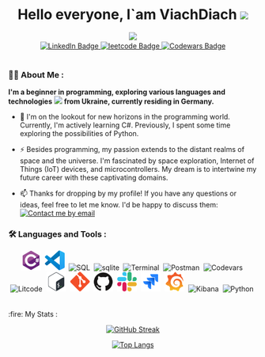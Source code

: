 
<h1 align="center">
  Hello everyone, I`am ViachDiach
  <img src="https://media.giphy.com/media/hvRJCLFzcasrR4ia7z/giphy.gif" width="30px"/>
</h1>
<div id="header" align="center">
  <img src="https://media.giphy.com/media/v1.Y2lkPTc5MGI3NjExNzcwcnlrYmZ5eTlzb2QxbWJ1NG1sd3dhdzI3dnJkNmltM2luMWZ3aiZlcD12MV9pbnRlcm5hbF9naWZfYnlfaWQmY3Q9Zw/JqmupuTVZYaQX5s094/giphy.gif" width="250"/>
</div>

<div id="badges" align="center">
  <a href="https://www.linkedin.com/in/viacheslav-diachenko-845b77283/">
    <img src="https://img.shields.io/badge/LinkedIn-blue?style=for-the-badge&logo=linkedin&logoColor=white" alt="LinkedIn Badge"/>
  </a>
  <a href="https://leetcode.com/ViachDiach/">
    <img src="https://img.shields.io/badge/leetcode-red?style=for-the-badge&logo=leetcode&logoColor=white" alt="leetcode Badge"/>
  </a>
  <a href="https://www.codewars.com/users/Viach_Diach">
    <img src="https://img.shields.io/badge/Codewars-grey?style=for-the-badge&logo=codewars&logoColor=white" alt="Codewars Badge"/>
  </a>
</div>

<div id="badges" align="center">
  <img src="https://komarev.com/ghpvc/?username=ViachDiach&style=flat-square&color=blue" alt=""/>
</div>

### :woman_technologist: About Me :
  **I'm a beginner in programming, exploring various languages and technologies** <img src="https://media.giphy.com/media/WUlplcMpOCEmTGBtBW/giphy.gif" width="30"> **from Ukraine, currently residing in Germany.**
- :telescope: I'm on the lookout for new horizons in the programming world. Currently, I'm actively learning C#. Previously, I spent some time exploring the possibilities of Python.

- :zap: Besides programming, my passion extends to the distant realms of space and the universe. I'm fascinated by space exploration, Internet of Things (IoT) devices, and microcontrollers. My dream is to intertwine my future career with these captivating domains.

- :mailbox: Thanks for dropping by my profile! If you have any questions or ideas, feel free to let me know. I'd be happy to discuss them: [![Contact me by email](https://img.shields.io/badge/Contact%20me%20by%20email-📧-blue)](mailto:slavik.dyachenko16@gmail.com)




### :hammer_and_wrench: Languages and Tools :


  <div align="center">
  <img src="https://github.com/devicons/devicon/blob/master/icons/csharp/csharp-original.svg" title="C#" alt="C#" width="40" height="40"/>&nbsp;
  <img src="https://github.com/devicons/devicon/blob/master/icons/vscode/vscode-original.svg" title="VSCode" alt="VSCode" width="40" height="40"/>&nbsp;
  <img src="https://cdn.jsdelivr.net/gh/devicons/devicon/icons/postgresql/postgresql-original-wordmark.svg" title="SQL" alt="SQL" width="40" height="40"/>&nbsp;
  <img src="https://cdn.jsdelivr.net/gh/devicons/devicon/icons/sqlite/sqlite-original-wordmark.svg" title="sqlite" alt="sqlite" width="40" height="40"/>&nbsp;
  <img src="https://upload.wikimedia.org/wikipedia/commons/5/51/Windows_Terminal_logo.svg" alt="Terminal" width="40" height="40"/>&nbsp;
  <img src="https://logowik.com/content/uploads/images/postman-api-platform6643.logowik.com.webp" alt="Postman" width="40" height="40"/>&nbsp;
  <img src="https://cloud.githubusercontent.com/assets/2475572/4743290/2dcf20cc-5a26-11e4-89fb-62b861e5b29c.png" alt="Codevars" width="40" height="40"/>&nbsp;
  <img src="https://upload.wikimedia.org/wikipedia/commons/8/8e/LeetCode_Logo_1.png" alt="Litcode" width="40" height="40"/>&nbsp;
  <img src="https://github.com/devicons/devicon/blob/master/icons/bash/bash-original.svg" title="bash" alt="bash" width="40" height="40"/>&nbsp;
  <img src="https://github.com/devicons/devicon/blob/master/icons/git/git-original.svg" title="Git" alt="Git" width="40" height="40"/>&nbsp;
  <img src="https://github.com/devicons/devicon/blob/master/icons/github/github-original.svg" title="GitHub" alt="GitHub" width="40" height="40"/>&nbsp;
  <img src="https://github.com/devicons/devicon/blob/master/icons/slack/slack-original.svg" title="Slack" alt="Slack" width="40" height="40"/>&nbsp;
  <img src="https://github.com/devicons/devicon/blob/master/icons/jira/jira-original.svg" title="Jira" alt="Jira" width="40" height="40"/>&nbsp;
  <img src="https://github.com/devicons/devicon/blob/master/icons/grafana/grafana-original.svg" title="Grafana" alt="Grafana" width="40" height="40"/>&nbsp;
  <img src="https://static-00.iconduck.com/assets.00/kibana-icon-384x512-4hls9rgp.png" title="Kibana" alt="Kibana" width="40" height="40"/>&nbsp;
  <img src="https://static-00.iconduck.com/assets.00/python-icon-512x512-9jrrozig.png" title="python" alt="Python" width="40" height="40"/>&nbsp;
</div>
<br><br>
:fire: My Stats :
<div id="badges" align="center">  
  
  [![GitHub Streak](http://github-readme-streak-stats.herokuapp.com?user=ViachDiach&theme=dark&background=000000)](https://git.io/streak-stats)
</div>

<div id="badges" align="center">
  
  [![Top Langs](https://github-readme-stats.vercel.app/api/top-langs/?username=ViachDiach&layout=compact&theme=vision-friendly-dark)](https://github.com/anuraghazra/github-readme-stats)
</div>

